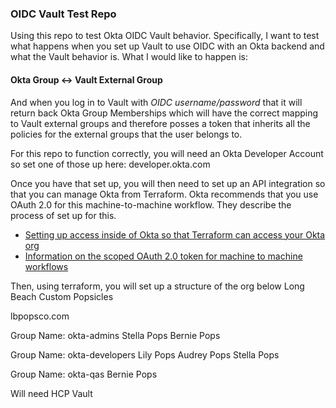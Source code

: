 ### OIDC Vault Test Repo

Using this repo to test Okta OIDC Vault behavior. Specifically, I want to test what happens when you set up Vault to use OIDC with an Okta backend and what the Vault behavior is. What I would like to happen is:

#### Okta Group <-> Vault External Group

And when you log in to Vault with *OIDC username/password* that it will return back Okta Group Memberships which will have the correct mapping to Vault external groups and therefore posses a token that inherits all the policies for the external groups that the user belongs to.

For this repo to function correctly, you will need an Okta Developer Account so set one of those up here:
developer.okta.com

Once you have that set up, you will then need to set up an API integration so that you can manage Okta from Terraform. Okta recommends that you use OAuth 2.0 for this machine-to-machine workflow. They describe the process of set up for this.

- [Setting up access inside of Okta so that Terraform can access your Okta org](https://developer.okta.com/docs/guides/terraform-enable-org-access/main/)
- [Information on the scoped OAuth 2.0 token for machine to machine workflows](https://developer.okta.com/docs/guides/implement-oauth-for-okta-serviceapp/main/)


Then, using terraform, you will set up a structure of the org below
Long Beach Custom Popsicles

lbpopsco.com

Group Name: okta-admins
Stella Pops
Bernie Pops

Group Name: okta-developers
Lily Pops
Audrey Pops
Stella Pops

Group Name: okta-qas
Bernie Pops



Will need HCP Vault
